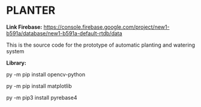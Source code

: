 # PLANTER

**Link Firebase:** https://console.firebase.google.com/project/new1-b591a/database/new1-b591a-default-rtdb/data

This is the source code for the prototype of automatic planting and watering system 

**Library:**

py -m pip install opencv-python

py -m pip install matplotlib

py -m pip3 install pyrebase4
